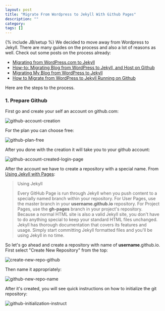 ```yaml
---
layout: post
title: "Migrate From Wordpress to Jekyll With Github Pages"
description: ""
category: 
tags: []
---
```

{% include JB/setup %}
We decided to move away from Wordpress to Jekyll. There are many guides on the process and also a lot of reasons as well. Check out some posts on the process already:

- [Migrating from WordPress.com to Jekyll](http://hadihariri.com/2013/12/24/migrating-from-wordpress-to-jekyll/)
- [How-to: Migrating Blog from WordPress to Jekyll, and Host on Github](http://girliemac.com/blog/2013/12/27/wordpress-to-jekyll/)
- [Migrating My Blog from WordPress to Jekyll](http://juliemao.com/blog/2013/07/migrating-from-wordpress-to-jekyll/)
- [How to Migrate from WordPress to Jekyll Running on Github](http://johnnycode.com/2012/07/10/how-to-migrate-from-wordpress-to-jekyll-running-on-github/)

Here are the steps to the process.

### 1. Prepare Github
First go and create your self an account on github.com:

![github-account-creation](github-account-creation.png)

For the plan you can choose free:

![github-plan-free](github-plan-free.png)

After you done with the creation it will take you to your github account:

![github-account-created-login-page](github-account-created-login-page.png)

After the account we have to create a repository with a special name. From [Using Jekyll with Pages](https://help.github.com/articles/using-jekyll-with-pages):

> Using Jekyll
> 
> Every GitHub Page is run through Jekyll when you push content to a specially named branch within your repository. For User Pages, use the master branch in your **username.github.io** repository. For Project Pages, use the **gh-pages** branch in your project's repository. Because a normal HTML site is also a valid Jekyll site, you don't have to do anything special to keep your standard HTML files unchanged. Jekyll has thorough documentation that covers its features and usage. Simply start committing Jekyll formatted files and you'll be using Jekyll in no time.

So let's go ahead and create a repository with name of **username**.github.io. First select "Create New Repository" from the top:

![create-new-repo-github](create-new-repo-github.png)

Then name it appropriately:

![github-new-repo-name](github-new-repo-name.png)

After it's created, you will see quick instructions on how to initialize the git repository:

![github-initialization-instruct](github-initialization-instruct.png)



